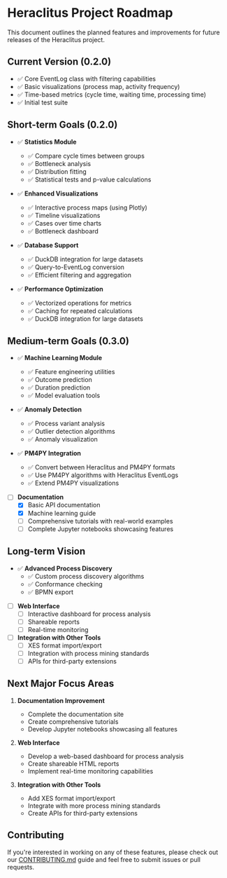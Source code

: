 # Heraclitus Project Roadmap

This document outlines the planned features and improvements for future releases of the Heraclitus project.

## Current Version (0.2.0)

- ✅ Core EventLog class with filtering capabilities
- ✅ Basic visualizations (process map, activity frequency)
- ✅ Time-based metrics (cycle time, waiting time, processing time)
- ✅ Initial test suite

## Short-term Goals (0.2.0)

- ✅ **Statistics Module**
  - ✅ Compare cycle times between groups
  - ✅ Bottleneck analysis
  - ✅ Distribution fitting
  - ✅ Statistical tests and p-value calculations

- ✅ **Enhanced Visualizations**
  - ✅ Interactive process maps (using Plotly)
  - ✅ Timeline visualizations
  - ✅ Cases over time charts
  - ✅ Bottleneck dashboard

- ✅ **Database Support**
  - ✅ DuckDB integration for large datasets
  - ✅ Query-to-EventLog conversion
  - ✅ Efficient filtering and aggregation

- ✅ **Performance Optimization**
  - ✅ Vectorized operations for metrics
  - ✅ Caching for repeated calculations
  - ✅ DuckDB integration for large datasets

## Medium-term Goals (0.3.0)

- ✅ **Machine Learning Module**
  - ✅ Feature engineering utilities
  - ✅ Outcome prediction
  - ✅ Duration prediction
  - ✅ Model evaluation tools

- ✅ **Anomaly Detection**
  - ✅ Process variant analysis
  - ✅ Outlier detection algorithms
  - ✅ Anomaly visualization

- ✅ **PM4PY Integration**
  - ✅ Convert between Heraclitus and PM4PY formats
  - ✅ Use PM4PY algorithms with Heraclitus EventLogs
  - ✅ Extend PM4PY visualizations

- [ ] **Documentation**
  - [x] Basic API documentation
  - [x] Machine learning guide
  - [ ] Comprehensive tutorials with real-world examples
  - [ ] Complete Jupyter notebooks showcasing features

## Long-term Vision

- ✅ **Advanced Process Discovery**
  - ✅ Custom process discovery algorithms
  - ✅ Conformance checking
  - ✅ BPMN export

- [ ] **Web Interface**
  - [ ] Interactive dashboard for process analysis
  - [ ] Shareable reports
  - [ ] Real-time monitoring

- [ ] **Integration with Other Tools**
  - [ ] XES format import/export
  - [ ] Integration with process mining standards
  - [ ] APIs for third-party extensions

## Next Major Focus Areas

1. **Documentation Improvement**
   - Complete the documentation site
   - Create comprehensive tutorials
   - Develop Jupyter notebooks showcasing all features
   
2. **Web Interface**
   - Develop a web-based dashboard for process analysis
   - Create shareable HTML reports
   - Implement real-time monitoring capabilities

3. **Integration with Other Tools**
   - Add XES format import/export
   - Integrate with more process mining standards
   - Create APIs for third-party extensions

## Contributing

If you're interested in working on any of these features, please check out our [CONTRIBUTING.md](CONTRIBUTING.md) guide and feel free to submit issues or pull requests.